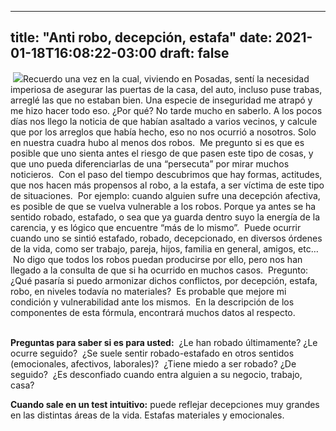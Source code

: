 
---
title: "Anti robo, decepción, estafa"
date: 2021-01-18T16:08:22-03:00
draft: false
--- 
        

 


  ![](images/antirobo.jpg)Recuerdo una vez en la cual, viviendo en Posadas, sentí la necesidad imperiosa de asegurar las puertas de la casa, del auto, incluso puse trabas, arreglé las que no estaban bien. Una especie de inseguridad me atrapó y me hizo hacer todo eso. ¿Por qué? No tarde mucho en saberlo. A los pocos días nos llego la noticia de que habían asaltado a varios vecinos, y calcule que por los arreglos que había hecho, eso no nos ocurrió a nosotros. Solo en nuestra cuadra hubo al menos dos robos.  Me pregunto si es que es posible que uno sienta antes el riesgo de que pasen este tipo de cosas, y que uno pueda diferenciarlas de una “persecuta” por mirar muchos noticieros.  Con el paso del tiempo descubrimos que hay formas, actitudes, que nos hacen más propensos al robo, a la estafa, a ser víctima de este tipo de situaciones.  Por ejemplo: cuando alguien sufre una decepción afectiva, es posible de que se vuelva vulnerable a los robos. Porque ya antes se ha sentido robado, estafado, o sea que ya guarda dentro suyo la energía de la carencia, y es lógico que encuentre “más de lo mismo”.  Puede ocurrir cuando uno se sintió estafado, robado, decepcionado, en diversos órdenes de la vida, como ser trabajo, pareja, hijos, familia en general, amigos, etc…  No digo que todos los robos puedan producirse por ello, pero nos han llegado a la consulta de que si ha ocurrido en muchos casos.  Pregunto: ¿Qué pasaría si puedo armonizar dichos conflictos, por decepción, estafa, robo, en niveles todavía no materiales?  Es probable que mejore mi condición y vulnerabilidad ante los mismos.  En la descripción de los componentes de esta fórmula, encontrará muchos datos al respecto.       
     

**Preguntas para saber si es para usted:**   ¿Le han robado últimamente? ¿Le ocurre seguido?  ¿Se suele sentir robado-estafado en otros sentidos (emocionales, afectivos, laborales)?  ¿Tiene miedo a ser robado? ¿De seguido?  ¿Es desconfiado cuando entra alguien a su negocio, trabajo, casa?     

**Cuando sale en un test intuitivo:**  puede reflejar decepciones muy grandes en las distintas áreas de la vida. Estafas materiales y emocionales.   




